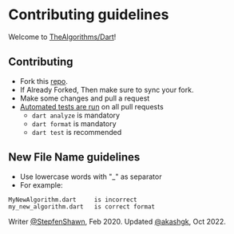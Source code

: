 # Contributing guidelines

Welcome to [TheAlgorithms/Dart](https://github.com/TheAlgorithms/Dart)!

## Contributing
* Fork this [repo](https://github.com/TheAlgorithms/Dart).
* If Already Forked, Then make sure to sync your fork.
* Make some changes and pull a request
* [Automated tests are run](https://github.com/TheAlgorithms/Dart/actions) on all pull requests
    * `dart analyze` is mandatory
    * `dart format` is mandatory
    * `dart test` is recommended

## New File Name guidelines
* Use lowercase words with "_" as separator
* For example:
```
MyNewAlgorithm.dart     is incorrect
my_new_algorithm.dart   is correct format
```

Writer [@StepfenShawn](https://github.com/StepfenShawn), Feb 2020.
Updated [@akashgk](https://github.com/akashgk), Oct 2022.

